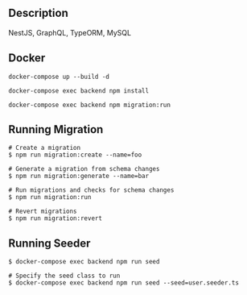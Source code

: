 ## Description

NestJS, GraphQL, TypeORM, MySQL

## Docker

```
docker-compose up --build -d

docker-compose exec backend npm install

docker-compose exec backend npm migration:run
```

## Running Migration

```
# Create a migration
$ npm run migration:create --name=foo

# Generate a migration from schema changes
$ npm run migration:generate --name=bar

# Run migrations and checks for schema changes
$ npm run migration:run

# Revert migrations
$ npm run migration:revert
```

## Running Seeder

```
$ docker-compose exec backend npm run seed

# Specify the seed class to run
$ docker-compose exec backend npm run seed --seed=user.seeder.ts
```

